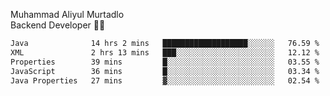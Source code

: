 Muhammad Aliyul Murtadlo
<br>
Backend Developer 👨‍💻
<br>
<!--START_SECTION:waka-->

```txt
Java              14 hrs 2 mins   ███████████████████░░░░░░   76.59 %
XML               2 hrs 13 mins   ███░░░░░░░░░░░░░░░░░░░░░░   12.12 %
Properties        39 mins         █░░░░░░░░░░░░░░░░░░░░░░░░   03.55 %
JavaScript        36 mins         █░░░░░░░░░░░░░░░░░░░░░░░░   03.34 %
Java Properties   27 mins         ▓░░░░░░░░░░░░░░░░░░░░░░░░   02.54 %
```

<!--END_SECTION:waka-->
